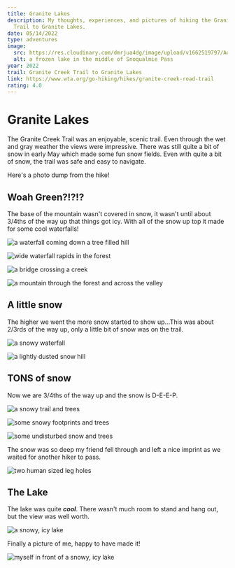 ```yaml
---
title: Granite Lakes
description: My thoughts, experiences, and pictures of hiking the Granite Creek
  Trail to Granite Lakes.
date: 05/14/2022
type: adventures
image:
  src: https://res.cloudinary.com/dmrjua4dg/image/upload/v1662519797/Adventure%20Blog/granite-creek/icy-lake.jpg
  alt: a frozen lake in the middle of Snoqualmie Pass
year: 2022
trail: Granite Creek Trail to Granite Lakes
link: https://www.wta.org/go-hiking/hikes/granite-creek-road-trail
rating: 4.0
---
```

# Granite Lakes

The Granite Creek Trail was an enjoyable, scenic trail. Even through the wet and gray weather the views were impressive. There was still quite a bit of snow in early May which made some fun snow fields. Even with quite a bit of snow, the trail was safe and easy to navigate.

Here's a photo dump from the hike!

## Woah Green?!?!?

The base of the mountain wasn't covered in snow, it wasn't until about 3/4ths of the way up that things got icy. With all of the snow up top it made for some cool waterfalls!

![a waterfall coming down a tree filled hill](https://res.cloudinary.com/dmrjua4dg/image/upload/v1662521307/Adventure%20Blog/granite-creek/waterfall-1.jpg "a waterfall coming down a tree filled hill")

![wide waterfall rapids in the forest](https://res.cloudinary.com/dmrjua4dg/image/upload/v1662521455/Adventure%20Blog/granite-creek/waterfall-2.jpg "wide waterfall rapids in the forest")

![a bridge crossing a creek](https://res.cloudinary.com/dmrjua4dg/image/upload/v1662521342/Adventure%20Blog/granite-creek/bridge.jpg "a bridge crossing a creek")

![a mountain through the forest and across the valley](https://res.cloudinary.com/dmrjua4dg/image/upload/v1662521492/Adventure%20Blog/granite-creek/forest.jpg "a mountain through the forest and across the valley")

## A little snow

The higher we went the more snow started to show up...This was about 2/3rds of the way up, only a little bit of snow was on the trail.

![a snowy waterfall](https://res.cloudinary.com/dmrjua4dg/image/upload/v1662519629/Adventure%20Blog/granite-creek/snowy-waterfall.jpg "a snowy waterfall")

![a lightly dusted snow hill](https://res.cloudinary.com/dmrjua4dg/image/upload/v1662519755/Adventure%20Blog/granite-creek/snow-hill.jpg "a lightly dusted snow hill")

## TONS of snow

Now we are 3/4ths of the way up and the snow is D-E-E-P.

![a snowy trail and trees](https://res.cloudinary.com/dmrjua4dg/image/upload/v1662519969/Adventure%20Blog/granite-creek/snow-field-1.jpg "a snowy trail and trees")

![some snowy footprints and trees](https://res.cloudinary.com/dmrjua4dg/image/upload/v1662520273/Adventure%20Blog/granite-creek/snow-field-2.jpg "some snowy footprints and trees")

![some undisturbed snow and trees](https://res.cloudinary.com/dmrjua4dg/image/upload/v1662520527/Adventure%20Blog/granite-creek/snow-field-3.jpg "some undisturbed snow and trees")

The snow was so deep my friend fell through and left a nice imprint as we waited for another hiker to pass.

![two human sized leg holes](https://res.cloudinary.com/dmrjua4dg/image/upload/v1662520197/Adventure%20Blog/granite-creek/human-hole.jpg "two human sized leg holes")

## The Lake

The lake was quite ***cool***. There wasn't much room to stand and hang out, but the view was well worth.

![a snowy, icy lake](https://res.cloudinary.com/dmrjua4dg/image/upload/v1662519797/Adventure%20Blog/granite-creek/icy-lake.jpg "a snowy, icy lake")

Finally a picture of me, happy to have made it!

![myself in front of a snowy, icy lake](https://res.cloudinary.com/dmrjua4dg/image/upload/v1662519883/Adventure%20Blog/granite-creek/personal-icy-lake.jpg "myself in front of a snowy, icy lake")